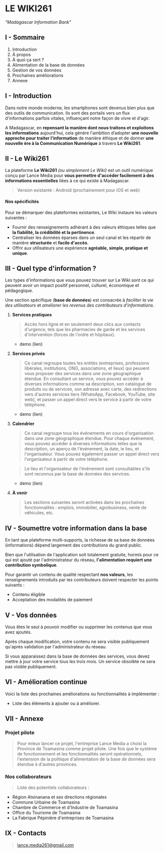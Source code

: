 # LE WIKI261
*"Madagascar Information Bank"*

## I - Sommaire
1. Introduction
2. À propos
3. À quoi ça sert ?
4. Alimentation de la base de données
5. Gestion de vos données
6. Prochaines améliorations
7. Annexe

## I - Introduction
Dans notre monde moderne, les smartphones sont devenus bien plus que des outils de communication. Ils sont des portails vers un flux d'informations parfois vitales, influençant notre façon de vivre et d'agir.

A Madagascar, en **repensant la manière dont nous traitons et exploitons les informations** aujourd'hui, cela génère l'ambition d’adopter **une nouvelle approche pour traiter l'information** de manière éthique et de donner **une nouvelle ère à la Communication Numérique** à travers **Le Wiki261**.

## II - Le Wiki261
La plateforme **Le Wiki261** *(ou simplement Le Wiki)* est un outil numérique conçu par Lance Media pour **vous permettre d'accéder facilement à des informations essentielles** liées à ce qui existe à Madagascar.

> Version existante : Android (prochainement pour iOS et web)

#### Nos spécificités
Pour se démarquer des plateformes existantes, Le Wiki instaure les valeurs suivantes :
- Fournir des renseignements adhérant à des valeurs éthiques telles que **la fiabilité, la crédibilité et la pertinence**.
- Centraliser les données éparses dans un seul canal et les répartir de manière **structurée** et **facile d'accès**.
- Offrir aux utilisateurs une expérience **agréable, simple, pratique et unique**.

## III - Quel type d'information ?
Les types d'informations que vous pouvez trouver sur Le Wiki sont ce qui peuvent avoir un impact positif personnel, culturel, économique et pédagogique. 

Une section spécifique (**base de données**) est consacrée à *faciliter la vie des utilisateurs* et *améliorer les revenus des contributeurs d'informations*.

1. **Services pratiques**  
   > Accès hors ligne et en seulement deux clics aux contacts d'urgence, tels que les pharmacies de garde et les services d'intervention (forces de l'ordre et hôpitaux).  
   - demo (lien)

2. **Services privés**  
   > Ce canal regroupe toutes les entités (entreprises, professions libérales, institutions, ONG, associations, et lieux) qui peuvent vous proposer des services dans une zone géographique étendue. En consultant un service, vous pouvez accéder à diverses informations comme sa description, son catalogue de produits ou de services, son adresse avec carte, des redirections vers d'autres services tiers (WhatsApp, Facebook, YouTube, site web), et passer un appel direct vers le service à partir de votre téléphone.  
   - demo (lien)

3. **Calendrier**  
   > Ce canal regroupe tous les événements en cours d'organisation dans une zone géographique étendue. Pour chaque événement, vous pouvez accéder à diverses informations telles que la description, un aperçu de l'événement, la date, le lieu, et l'organisateur. Vous pouvez également passer un appel direct vers l'organisateur à partir de votre téléphone.  

   > Le lieu et l'organisateur de l'événement sont consultables s'ils sont reconnus par la base de données des services.
   - demo (lien)

4. **À venir**  
   > Les sections suivantes seront activées dans les prochaines fonctionnalités : emplois, immobilier, agrobusiness, vente de véhicules, etc.

## IV - Soumettre votre information dans la base
En tant que plateforme multi-supports, la richesse de sa base de données (informations) dépend largement des contributions du grand public.

Bien que l'utilisation de l'application soit totalement gratuite, hormis pour ce qui est ajouté par l'administrateur du réseau, **l'alimentation requiert une contribution symbolique**.

Pour garantir un contenu de qualité respectant **nos valeurs**, les renseignements introduits par les contributeurs doivent respecter les points suivants :
- Contenu éligible
- Acceptation des modalités de paiement

## V - Vos données
Vous êtes le seul à pouvoir modifier ou supprimer les contenus que vous avez ajoutés.

Après chaque modification, votre contenu ne sera visible publiquement qu'après validation par l'administrateur du réseau.

Si vous apparaissez dans la base de données des services, vous devez mettre à jour votre service tous les trois mois. Un service obsolète ne sera pas visible publiquement.

## VI - Amélioration continue
Voici la liste des prochaines améliorations ou fonctionnalités à implémenter :
- Liste des éléments à ajouter ou à améliorer.

## VII - Annexe
### Projet pilote
> Pour mieux lancer ce projet, l'entreprise Lance Media a choisi la Province de Toamasina comme projet pilote. Une fois que le système de fonctionnement et les fonctionnalités seront opérationnels, l'extension de la politique d'alimentation de la base de données sera étendue à d'autres provinces.

### Nos collaborateurs
> Liste des potentiels collaborateurs :
- Région Atsinanana et ses directions régionales
- Commune Urbaine de Toamasina
- Chambre de Commerce et d'Industrie de Toamasina
- Office du Tourisme de Toamasina
- La Fabrique Pépinière d'entreprises de Toamasina

## IX - Contacts
> lance.media261@gmail.com
